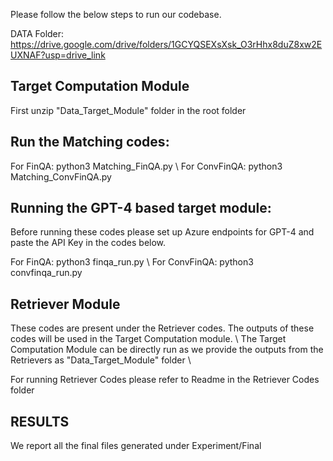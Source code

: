 Please follow the below steps to run our codebase.

DATA Folder: https://drive.google.com/drive/folders/1GCYQSEXsXsk_O3rHhx8duZ8xw2EUXNAF?usp=drive_link

## Target Computation Module

First unzip "Data_Target_Module" folder in the root folder

## Run the Matching codes:

For FinQA: python3 Matching_FinQA.py \\
For ConvFinQA: python3 Matching_ConvFinQA.py

## Running the GPT-4 based target module:

Before running these codes please set up Azure endpoints for GPT-4 and paste the API Key in the codes below.

For FinQA: python3 finqa_run.py \\
For ConvFinQA: python3 convfinqa_run.py


## Retriever Module

These codes are present under the Retriever codes. The outputs of these codes will be used in the Target Computation module. \\ 
The Target Computation Module can be directly run as we provide the outputs from the Retrievers as "Data_Target_Module" folder \\

For running Retriever Codes please refer to Readme in the Retriever Codes folder

## RESULTS

We report all the final files generated under Experiment/Final



